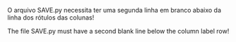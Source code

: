 O arquivo SAVE.py necessita ter uma segunda linha em branco abaixo da linha dos rótulos das colunas!

The file SAVE.py must have a second blank line below the column label row!
